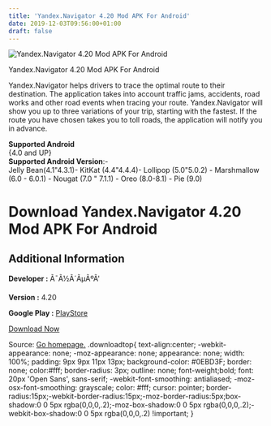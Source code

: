 ```yaml
---
title: 'Yandex.Navigator 4.20 Mod APK For Android'
date: 2019-12-03T09:56:00+01:00
draft: false
---
```


![Yandex.Navigator 4.20 Mod APK For Android](https://i0.wp.com/apkhome.net/wp-content/uploads/2019/12/Yandex.Navigator-4.20-Mod.png "Yandex.Navigator 4.20 Mod APK For Android")

  

Yandex.Navigator 4.20 Mod APK For Android

Yandex.Navigator helps drivers to trace the optimal route to their destination. The application takes into account traffic jams, accidents, road works and other road events when tracing your route. Yandex.Navigator will show you up to three variations of your trip, starting with the fastest. If the route you have chosen takes you to toll roads, the application will notify you in advance.

**Supported Android**  
{4.0 and UP}  
**Supported Android Version**:-  
Jelly Bean(4.1"4.3.1)- KitKat (4.4"4.4.4)- Lollipop (5.0"5.0.2) - Marshmallow (6.0 - 6.0.1) - Nougat (7.0 " 7.1.1) - Oreo (8.0-8.1) - Pie (9.0)

Download Yandex.Navigator 4.20 Mod APK For Android
==================================================

Additional Information
----------------------

**Developer :** Ã¯Ã½Ã´ÃµÃºÃ'

**Version :** 4.20

**Google Play :** [PlayStore](https://play.google.com/store/apps/details?id=ru.yandex.yandexnavi&hl=en)

  

[Download Now](https://store4app.co/post/yandex-navigator-4-20-mod-apk-for-android_1575305022)

  
Source: [Go homepage.](https://store4app.co/post/yandex-navigator-4-20-mod-apk-for-android_1575305022) .downloadtop{ text-align:center; -webkit-appearance: none; -moz-appearance: none; appearance: none; width: 100%; padding: 9px 9px 11px 13px; background-color: #0EBD3F; border: none; color:#fff; border-radius: 3px; outline: none; font-weight;bold; font: 20px 'Open Sans', sans-serif; -webkit-font-smoothing: antialiased; -moz-osx-font-smoothing: grayscale; color: #fff; cursor: pointer; border-radius:15px;-webkit-border-radius:15px;-moz-border-radius:5px;box-shadow:0 0 5px rgba(0,0,0,.2);-moz-box-shadow:0 0 5px rgba(0,0,0,.2);-webkit-box-shadow:0 0 5px rgba(0,0,0,.2) !important; }